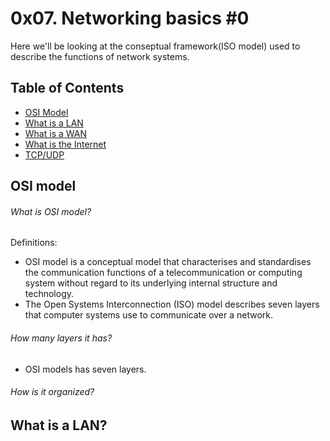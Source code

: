 # 0x07. Networking basics #0
Here we'll be looking at the conseptual framework(ISO model) used to describe the functions of network systems.

## Table of Contents
* [OSI Model](#OSI-Model)
* [What is a LAN](#What-is-a-LAN)
* [What is a WAN](What-is-a-WAN)
* [What is the Internet](#What-is-the-Internet)
* [TCP/UDP](#TCP/UDP)

## OSI model
###### What is OSI model?
Definitions:
* OSI model is a conceptual model that characterises and standardises the communication functions of a telecommunication or computing system without regard to its underlying internal structure and technology.
* The Open Systems Interconnection (ISO) model describes seven layers that computer systems use to communicate over a network.
###### How many layers it has?
* OSI models has seven layers.
###### How is it organized?


## What is a LAN?
